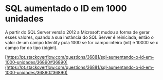 # SQL aumentado o ID em 1000 unidades

A partir do SQL Server versão 2012 a Microsoft mudou a forma de gerar esses valores, quando a sua instância do SQL Server é reiniciada, então o valor de um campo Identity pula 1000 se for campo inteiro (int) e 10000 se o campo for do tipo (bigint).

[https://pt.stackoverflow.com/questions/36881/sql-aumentando-o-id-em-1000-unidades/36890#36890](https://pt.stackoverflow.com/questions/36881/sql-aumentando-o-id-em-1000-unidades/36890#36890)